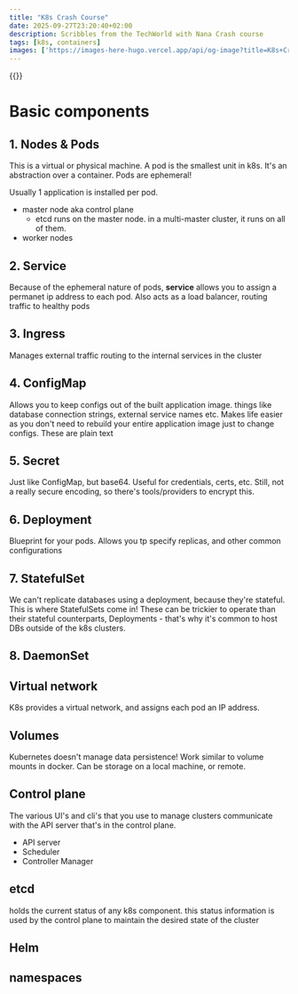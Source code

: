 ```yaml
---
title: "K8s Crash Course"
date: 2025-09-27T23:20:40+02:00
description: Scribbles from the TechWorld with Nana Crash course
tags: [k8s, containers]
images: ['https://images-here-hugo.vercel.app/api/og-image?title=K8s+Crash+Course']
---
```


{{<youtube s_o8dwzRlu4>}}

# Basic components

## 1. Nodes & Pods
This is a virtual or physical machine. A pod is the smallest unit in k8s. It's an abstraction over a container. Pods are ephemeral!

Usually 1 application is installed per pod.

- master node aka control plane
  - etcd runs on the master node. in a multi-master cluster, it runs on all of them.
- worker nodes

## 2. Service
Because of the ephemeral nature of pods, **service** allows you to assign a permanet ip address to each pod. Also acts as a load balancer, routing traffic to healthy pods

## 3. Ingress
Manages external traffic routing to the internal services in the cluster 

## 4. ConfigMap
Allows you to keep configs out of the built application image. things like database connection strings, external service names etc. Makes life easier as you don't need to rebuild your entire application image just to change configs. These are plain text

## 5. Secret
Just like ConfigMap, but base64. Useful for credentials, certs, etc.
Still, not a really secure encoding, so there's tools/providers to encrypt this. 
## 6. Deployment
Blueprint for your pods. Allows you tp specify replicas, and other common configurations
## 7. StatefulSet
We can't replicate databases using a deployment, because they're stateful. This is where StatefulSets come in! These can be trickier to operate than their stateful counterparts, Deployments - that's why it's common to host DBs outside of the k8s clusters.
## 8. DaemonSet

## Virtual network
K8s provides a virtual network, and assigns each pod an IP address.

## Volumes
Kubernetes doesn't manage data persistence! Work similar to volume mounts in docker. Can be storage on a local machine, or remote.

## Control plane
The various UI's and cli's that you use to manage clusters communicate with the API server that's in the control plane.
- API server
- Scheduler
- Controller Manager

## etcd
holds the current status of any k8s component. this status information is used by the control plane to maintain the desired state of the cluster

## Helm

## namespaces
